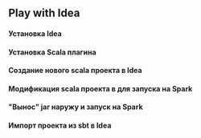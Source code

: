 
## Play with Idea
#### Установка Idea
#### Установка Scala плагина
#### Создание нового scala проекта в Idea
#### Модификация scala проекта в для запуска на Spark
#### "Вынос" jar наружу и запуск на Spark
#### Импорт проекта из sbt в Idea 

